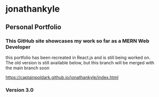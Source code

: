 # jonathankyle
## Personal Portfolio

 ### This GitHub site showcases my work so far as a MERN Web Developer

 this portfolio has been recreated in React.js and is still being worked on. The old version is still available below, but this branch will be merged with the main branch soon

https://captainpoldark.github.io/jonathankyle/index.html



### Version 3.0



